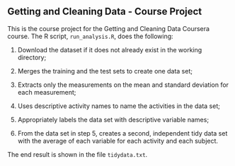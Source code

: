 ## Getting and Cleaning Data - Course Project
This is the course project for the Getting and Cleaning Data Coursera course. The R script, `run_analysis.R`, does the following:

1.	Download the dataset if it does not already exist in the working directory;

2.	Merges the training and the test sets to create one data set;

3.	Extracts only the measurements on the mean and standard deviation for each measurement;

4.	Uses descriptive activity names to name the activities in the data set;

5.	Appropriately labels the data set with descriptive variable names;

6.	From the data set in step 5, creates a second, independent tidy data set with the average of each variable for each activity and each subject.

The end result is shown in the file `tidydata.txt`.
